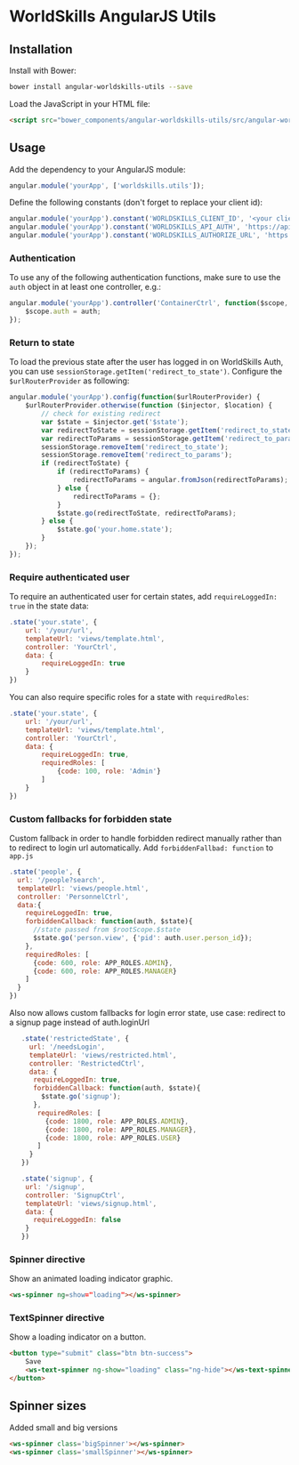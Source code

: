 # WorldSkills AngularJS Utils

## Installation

Install with Bower:

```bash
bower install angular-worldskills-utils --save
```

Load the JavaScript in your HTML file:

```html
<script src="bower_components/angular-worldskills-utils/src/angular-worldskills-utils.js"></script>
```

## Usage

Add the dependency to your AngularJS module:

```javascript
angular.module('yourApp', ['worldskills.utils']);
```

Define the following constants (don't forget to replace your client id):

```javascript
angular.module('yourApp').constant('WORLDSKILLS_CLIENT_ID', '<your client id>');
angular.module('yourApp').constant('WORLDSKILLS_API_AUTH', 'https://api.worldskills.org/auth');
angular.module('yourApp').constant('WORLDSKILLS_AUTHORIZE_URL', 'https://auth.worldskills.org/oauth/authorize');
```

### Authentication

To use any of the following authentication functions, make sure to use the `auth` object in at least one controller, e.g.:

```javascript
angular.module('yourApp').controller('ContainerCtrl', function($scope, auth) {
    $scope.auth = auth;
});

```

### Return to state

To load the previous state after the user has logged in on WorldSkills Auth, you can use `sessionStorage.getItem('redirect_to_state')`.
Configure the `$urlRouterProvider` as following:

```javascript
angular.module('yourApp').config(function($urlRouterProvider) {
    $urlRouterProvider.otherwise(function ($injector, $location) {
        // check for existing redirect
        var $state = $injector.get('$state');
        var redirectToState = sessionStorage.getItem('redirect_to_state');
        var redirectToParams = sessionStorage.getItem('redirect_to_params');
        sessionStorage.removeItem('redirect_to_state');
        sessionStorage.removeItem('redirect_to_params');
        if (redirectToState) {
            if (redirectToParams) {
                redirectToParams = angular.fromJson(redirectToParams);
            } else {
                redirectToParams = {};
            }
            $state.go(redirectToState, redirectToParams);
        } else {
            $state.go('your.home.state');
        }
    });
});
```

### Require authenticated user

To require an authenticated user for certain states, add `requireLoggedIn: true` in the state data:

```javascript
.state('your.state', {
    url: '/your/url',
    templateUrl: 'views/template.html',
    controller: 'YourCtrl',
    data: {
        requireLoggedIn: true
    }
})
```

You can also require specific roles for a state with `requiredRoles`:

```javascript
.state('your.state', {
    url: '/your/url',
    templateUrl: 'views/template.html',
    controller: 'YourCtrl',
    data: {
        requireLoggedIn: true,
        requiredRoles: [
            {code: 100, role: 'Admin'}
        ]
    }
})
```


### Custom fallbacks for forbidden state

Custom fallback in order to handle forbidden redirect manually rather than to redirect to login url automatically.
Add `forbiddenFallbad: function` to `app.js`

```javascript
.state('people', {
  url: '/people?search',
  templateUrl: 'views/people.html',
  controller: 'PersonnelCtrl',
  data:{
    requireLoggedIn: true,        
    forbiddenCallback: function(auth, $state){
      //state passed from $rootScope.$state
      $state.go('person.view', {'pid': auth.user.person_id});          
    },
    requiredRoles: [
      {code: 600, role: APP_ROLES.ADMIN},
      {code: 600, role: APP_ROLES.MANAGER}
    ]
  }
})
```

Also now allows custom fallbacks for login error state, use case: redirect to a signup page instead of auth.loginUrl

```javascript
   .state('restrictedState', {
     url: '/needsLogin',
     templateUrl: 'views/restricted.html',
     controller: 'RestrictedCtrl',     
     data: {
      requireLoggedIn: true,
      forbiddenCallback: function(auth, $state){
        $state.go('signup');
      },
       requiredRoles: [
         {code: 1800, role: APP_ROLES.ADMIN},
         {code: 1800, role: APP_ROLES.MANAGER},
         {code: 1800, role: APP_ROLES.USER}
       ]
     }
   })

   .state('signup', {
    url: '/signup',
    controller: 'SignupCtrl',
    templateUrl: 'views/signup.html',
    data: {
      requireLoggedIn: false
    }
   })
```

### Spinner directive

Show an animated loading indicator graphic.


```html
<ws-spinner ng=show="loading"></ws-spinner>
```

### TextSpinner directive

Show a loading indicator on a button.

```html
<button type="submit" class="btn btn-success">
	Save
	<ws-text-spinner ng-show="loading" class="ng-hide"></ws-text-spinner>
</button>
```

## Spinner sizes

Added small and big versions

```html
<ws-spinner class='bigSpinner'></ws-spinner>
<ws-spinner class='smallSpinner'></ws-spinner>
```
